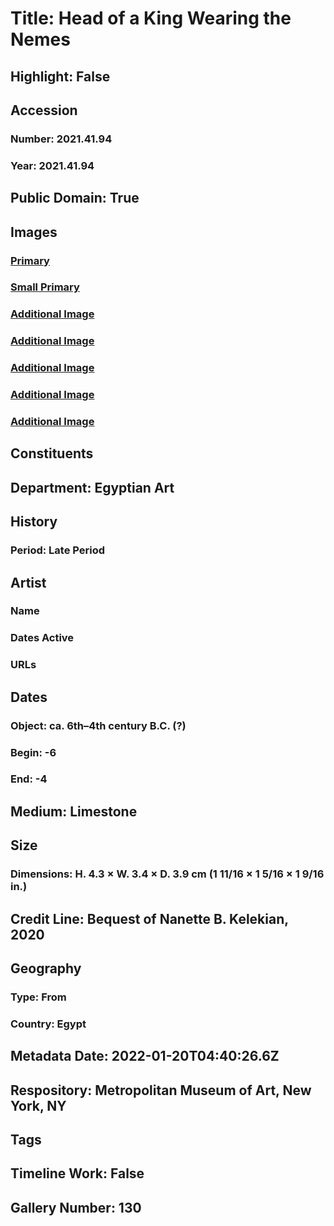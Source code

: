 # Title: Head of a King Wearing the Nemes
## Highlight: False
## Accession
### Number: 2021.41.94
### Year: 2021.41.94
## Public Domain: True
## Images
### [Primary](https://images.metmuseum.org/CRDImages/eg/original/LC-2021_41_94_EGDP032573.jpg)
### [Small Primary](https://images.metmuseum.org/CRDImages/eg/web-large/LC-2021_41_94_EGDP032573.jpg)
### [Additional Image](https://images.metmuseum.org/CRDImages/eg/original/LC-2021_41_94_EGDP032578.jpg)
### [Additional Image](https://images.metmuseum.org/CRDImages/eg/original/LC-2021_41_94_EGDP032575.jpg)
### [Additional Image](https://images.metmuseum.org/CRDImages/eg/original/LC-2021_41_94_EGDP032574.jpg)
### [Additional Image](https://images.metmuseum.org/CRDImages/eg/original/LC-2021_41_94_EGDP032576.jpg)
### [Additional Image](https://images.metmuseum.org/CRDImages/eg/original/LC-2021_41_94_EGDP032577.jpg)
## Constituents
## Department: Egyptian Art
## History
### Period: Late Period
## Artist
### Name
### Dates Active
### URLs
## Dates
### Object: ca. 6th–4th century B.C. (?)
### Begin: -6
### End: -4
## Medium: Limestone
## Size
### Dimensions: H. 4.3 × W. 3.4 × D. 3.9 cm (1 11/16 × 1 5/16 × 1 9/16 in.)
## Credit Line: Bequest of Nanette B. Kelekian, 2020
## Geography
### Type: From
### Country: Egypt
## Metadata Date: 2022-01-20T04:40:26.6Z
## Respository: Metropolitan Museum of Art, New York, NY
## Tags
## Timeline Work: False
## Gallery Number: 130